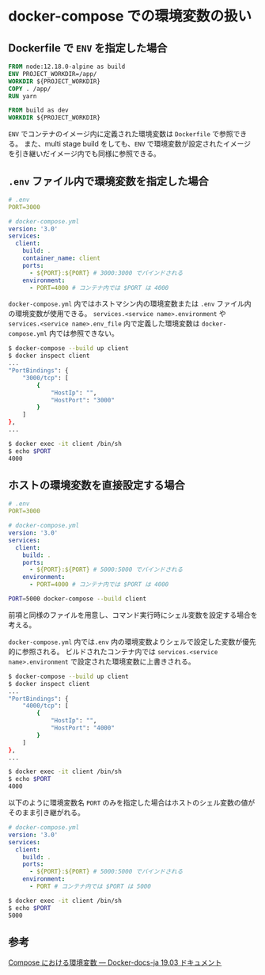 # docker-compose での環境変数の扱い

## Dockerfile で `ENV` を指定した場合

```dockerfile
FROM node:12.18.0-alpine as build
ENV PROJECT_WORKDIR=/app/
WORKDIR ${PROJECT_WORKDIR}
COPY . /app/
RUN yarn

FROM build as dev
WORKDIR ${PROJECT_WORKDIR}
```

`ENV` でコンテナのイメージ内に定義された環境変数は `Dockerfile` で参照できる。
また、multi stage build をしても、`ENV` で環境変数が設定されたイメージを引き継いだイメージ内でも同様に参照できる。

## `.env` ファイル内で環境変数を指定した場合

```.yaml
# .env
PORT=3000
```

```yaml
# docker-compose.yml
version: '3.0'
services:
  client:
    build: .
    container_name: client
    ports:
      - ${PORT}:${PORT} # 3000:3000 でバインドされる
    environment:
      - PORT=4000 # コンテナ内では $PORT は 4000
```

`docker-compose.yml` 内ではホストマシン内の環境変数または `.env` ファイル内の環境変数が使用できる。
`services.<service name>.environment`  や `services.<service name>.env_file` 内で定義した環境変数は `docker-compose.yml` 内では参照できない。

```sh
$ docker-compose --build up client
$ docker inspect client
...
"PortBindings": {
    "3000/tcp": [
        {
            "HostIp": "",
            "HostPort": "3000"
        }
    ]
},
...

$ docker exec -it client /bin/sh
$ echo $PORT
4000
```

## ホストの環境変数を直接設定する場合

```yaml
# .env
PORT=3000
```

```yaml
# docker-compose.yml
version: '3.0'
services:
  client:
    build: .
    ports:
      - ${PORT}:${PORT} # 5000:5000 でバインドされる
    environment:
      - PORT=4000 # コンテナ内では $PORT は 4000
```

```sh
PORT=5000 docker-compose --build client
```

前項と同様のファイルを用意し、コマンド実行時にシェル変数を設定する場合を考える。

`docker-compose.yml` 内では`.env` 内の環境変数よりシェルで設定した変数が優先的に参照される。
ビルドされたコンテナ内では `services.<service name>.environment` で設定された環境変数に上書きされる。

```sh
$ docker-compose --build up client
$ docker inspect client
...
"PortBindings": {
    "4000/tcp": [
        {
            "HostIp": "",
            "HostPort": "4000"
        }
    ]
},
...

$ docker exec -it client /bin/sh
$ echo $PORT
4000
```

以下のように環境変数名 `PORT` のみを指定した場合はホストのシェル変数の値がそのまま引き継がれる。

```yaml
# docker-compose.yml
version: '3.0'
services:
  client:
    build: .
    ports:
      - ${PORT}:${PORT} # 5000:5000 でバインドされる
    environment:
      - PORT # コンテナ内では $PORT は 5000
```

```sh
$ docker exec -it client /bin/sh
$ echo $PORT
5000
```

## 参考

[Compose における環境変数 — Docker-docs-ja 19.03 ドキュメント](https://docs.docker.jp/compose/environment-variables.html)
